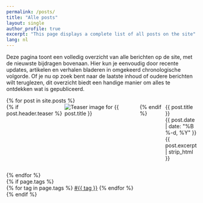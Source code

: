 ```yaml
---
permalink: /posts/
title: "Alle posts"
layout: single
author_profile: true
excerpt: "This page displays a complete list of all posts on the site"
lang: nl
---
```

Deze pagina toont een volledig overzicht van alle berichten op de site, met de nieuwste bijdragen bovenaan. Hier kun je eenvoudig door recente updates, artikelen en verhalen bladeren in omgekeerd chronologische volgorde. Of je nu op zoek bent naar de laatste inhoud of oudere berichten wilt teruglezen, dit overzicht biedt een handige manier om alles te ontdekken wat is gepubliceerd.


<div class="custom-list-container" style="box-sizing: border-box; width: 100%;">
<ul style="list-style-type: none; padding: 0; margin: 0; box-sizing: border-box;">
  {% for post in site.posts %}
    <li style="margin-bottom: 2em; box-sizing: border-box;">
      <a href="{{ post.url }}" style="text-decoration:none;">
        <div style="display: flex; align-items: flex-start; box-sizing: border-box;">
          {% if post.header.teaser %}
            <img src="{{ post.header.teaser }}" alt="Teaser image for {{ post.title }}" style="max-width:200px; height:auto; margin-right:1em; box-sizing: border-box; object-fit: contain; display: block;">
          {% endif %}
          <div style="box-sizing: border-box; flex: 1; display: flex; flex-direction: column; justify-content: flex-start;">
             <div class="custom-post-title">{{ post.title }}</div>
              <div id="custom-post-date">
                  <i class="fas fa-fw fa-calendar-alt"></i>
                  {{ post.date | date: "%B %-d, %Y" }}
              </div>
              <div class="custom-post-excerpt">{{ post.excerpt | strip_html }}</div>
           </div>
        </div>
      </a>
    </li>
  {% endfor %}
</ul>
</div>
{% if page.tags %}
  <div class="post-tags">
    {% for tag in page.tags %}
      <a href="{{ '/tag/' | append: tag | slugify | append: '/' | relative_url }}" class="post-tag">#{{ tag }}</a>
    {% endfor %}
  </div>
{% endif %}
